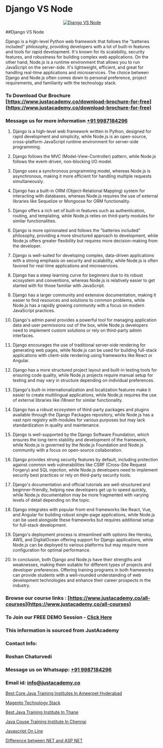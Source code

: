 # Django VS Node

<p align="center">
  <a href="https://justacademy.co/course-detail/node-js-training">
    <img src="https://justacademy.co/storage2/course_image/1676636994_course_image.webp" alt="Django VS Node">
  </a>
</p>
##Django VS Node

Django is a high-level Python web framework that follows the "batteries included" philosophy, providing developers with a lot of built-in features and tools for rapid development. It's known for its scalability, security features, and robustness for building complex web applications. On the other hand, Node.js is a runtime environment that allows you to run JavaScript on the server-side. It's lightweight, efficient, and great for handling real-time applications and microservices. The choice between Django and Node.js often comes down to personal preference, project requirements, and familiarity with the technology stack.
### To Download Our Brochure [https://www.justacademy.co/download-brochure-for-free](https://www.justacademy.co/download-brochure-for-free)
### Message us for more information [+91 9987184296](https://api.whatsapp.com/send?phone=919987184296)
1) Django is a high-level web framework written in Python, designed for rapid development and simplicity, while Node.js is an open-source, cross-platform JavaScript runtime environment for server-side programming.

2) Django follows the MVC (Model-View-Controller) pattern, while Node.js follows the event-driven, non-blocking I/O model.

3) Django uses a synchronous programming model, whereas Node.js is asynchronous, making it more efficient for handling multiple requests simultaneously.

4) Django has a built-in ORM (Object-Relational Mapping) system for interacting with databases, whereas Node.js requires the use of external libraries like Sequelize or Mongoose for ORM functionality.

5) Django offers a rich set of built-in features such as authentication, routing, and templating, while Node.js relies on third-party modules for similar functionalities.

6) Django is more opinionated and follows the "batteries included" philosophy, providing a more structured approach to development, while Node.js offers greater flexibility but requires more decision-making from the developer.

7) Django is well-suited for developing complex, data-driven applications with a strong emphasis on security and scalability, while Node.js is often favored for real-time applications and microservices.

8) Django has a steep learning curve for beginners due to its robust ecosystem and conventions, whereas Node.js is relatively easier to get started with for those familiar with JavaScript.

9) Django has a larger community and extensive documentation, making it easier to find resources and solutions to common problems, while Node.js has a rapidly growing community with a focus on modern JavaScript practices.

10) Django's admin panel provides a powerful tool for managing application data and user permissions out of the box, while Node.js developers need to implement custom solutions or rely on third-party admin interfaces.

11) Django encourages the use of traditional server-side rendering for generating web pages, while Node.js can be used for building full-stack applications with client-side rendering using frameworks like React or Angular.

12) Django has a more structured project layout and built-in testing tools for ensuring code quality, while Node.js projects require manual setup for testing and may vary in structure depending on individual preferences.

13) Django's built-in internationalization and localization features make it easier to create multilingual applications, while Node.js requires the use of external libraries like i18next for similar functionality.

14) Django has a robust ecosystem of third-party packages and plugins available through the Django Packages repository, while Node.js has a vast npm registry with modules for various purposes but may lack standardization in quality and maintenance.

15) Django is well-supported by the Django Software Foundation, which ensures the long-term stability and development of the framework, while Node.js is governed by the Node.js Foundation and Node.js community with a focus on open-source collaboration.

16) Django provides strong security features by default, including protection against common web vulnerabilities like CSRF (Cross-Site Request Forgery) and SQL injection, while Node.js developers need to implement security best practices or rely on third-party security tools.

17) Django's documentation and official tutorials are well-structured and beginner-friendly, helping new developers get up to speed quickly, while Node.js documentation may be more fragmented with varying levels of detail depending on the topic.

18) Django integrates with popular front-end frameworks like React, Vue, and Angular for building robust single-page applications, while Node.js can be used alongside these frameworks but requires additional setup for full-stack development.

19) Django's deployment process is streamlined with options like Heroku, AWS, and DigitalOcean offering support for Django applications, while Node.js can be deployed to various platforms but may require more configuration for optimal performance.

20) In conclusion, both Django and Node.js have their strengths and weaknesses, making them suitable for different types of projects and developer preferences. Offering training programs in both frameworks can provide students with a well-rounded understanding of web development technologies and enhance their career prospects in the industry.

### Browse our course links : [https://www.justacademy.co/all-courses](https://www.justacademy.co/all-courses) 
### To Join our FREE DEMO Session - [Click Here](https://www.justacademy.co/register-for-course-demo)


### This information is sourced from JustAcademy
### Contact Info:
### Roshan Chaturvedi
### Message us on Whatsapp: [+91 9987184296](https://api.whatsapp.com/send?phone=919987184296)
### Email id: [info@justacademy.co](mailto:info@justacademy.co)
                
[Best Core Java Training Institutes In Ameerpet Hyderabad](https://www.linkedin.com/pulse/best-core-java-training-institutes-ameerpet-hyderabad-2rtie?trackingId=RKBx6mG18lA5JpnYreH0sA%3D%3D&lipi=urn%3Ali%3Apage%3Ad_flagship3_company_admin%3By22MVqO%2BQeqrnkw6fmQaIA%3D%3D)

[Magento Technology Stack](https://www.linkedin.com/pulse/magento-technology-stack-justacademy-chennai-lkorc/)

[Best Java Training Institute In Thane](https://medium.com/@ranepooja/best-java-training-institute-in-thane-a01bf60b91f8)

[Java Couse Training Institute In Chennai](https://medium.com/@surajvaishnav5015/java-couse-training-institute-in-chennai-7b7e418c26f1)

[Javascript On Line](https://justacademyin.github.io/justacademy/javascript-on-line)

[Difference between NET and ASP NET](https://justacademyin.github.io/justacademy/difference-between-net-and-asp-net)

